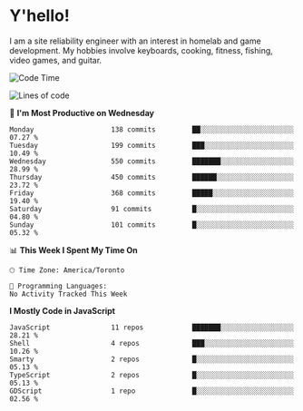 # Y'hello!
I am a site reliability engineer with an interest in homelab and game development.
My hobbies involve keyboards, cooking, fitness, fishing, video games, and guitar.

<!--START_SECTION:waka-->
![Code Time](http://img.shields.io/badge/Code%20Time-94%20hrs%2054%20mins-blue)

![Lines of code](https://img.shields.io/badge/From%20Hello%20World%20I%27ve%20Written-3.2%20million%20lines%20of%20code-blue)

📅 **I'm Most Productive on Wednesday** 

```text
Monday                   138 commits         ██░░░░░░░░░░░░░░░░░░░░░░░   07.27 % 
Tuesday                  199 commits         ███░░░░░░░░░░░░░░░░░░░░░░   10.49 % 
Wednesday                550 commits         ███████░░░░░░░░░░░░░░░░░░   28.99 % 
Thursday                 450 commits         ██████░░░░░░░░░░░░░░░░░░░   23.72 % 
Friday                   368 commits         █████░░░░░░░░░░░░░░░░░░░░   19.40 % 
Saturday                 91 commits          █░░░░░░░░░░░░░░░░░░░░░░░░   04.80 % 
Sunday                   101 commits         █░░░░░░░░░░░░░░░░░░░░░░░░   05.32 % 
```


📊 **This Week I Spent My Time On** 

```text
🕑︎ Time Zone: America/Toronto

💬 Programming Languages: 
No Activity Tracked This Week
```

**I Mostly Code in JavaScript** 

```text
JavaScript               11 repos            ███████░░░░░░░░░░░░░░░░░░   28.21 % 
Shell                    4 repos             ███░░░░░░░░░░░░░░░░░░░░░░   10.26 % 
Smarty                   2 repos             █░░░░░░░░░░░░░░░░░░░░░░░░   05.13 % 
TypeScript               2 repos             █░░░░░░░░░░░░░░░░░░░░░░░░   05.13 % 
GDScript                 1 repo              █░░░░░░░░░░░░░░░░░░░░░░░░   02.56 % 
```




<!--END_SECTION:waka-->

